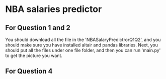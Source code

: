 # NBA salaries predictor
## For Question 1 and 2
You should download all the file in the 'NBASalaryPredictrorQ1Q2', and you should make sure you have installed altair and pandas libraries.
Next, you should put all the files under one file folder, and then you can run 'main.py' to get the picture you want.
## For Question 4

